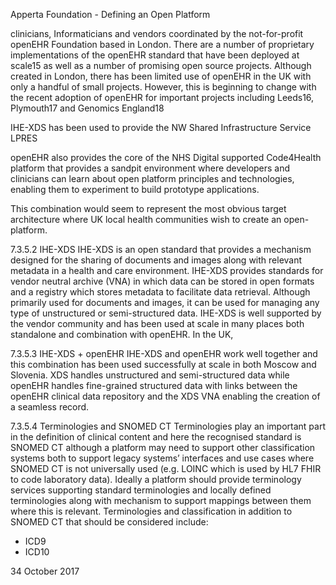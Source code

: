 Apperta Foundation - Defining an Open Platform

clinicians, Informaticians and vendors
coordinated by the not-for-profit openEHR
Foundation based in London. There are a
number of proprietary implementations
of the openEHR standard that have been
deployed at scale15 as well as a number of
promising open source projects. Although
created in London, there has been limited
use of openEHR in the UK with only a
handful of small projects. However, this
is beginning to change with the recent
adoption of openEHR for important
projects including Leeds16, Plymouth17 and
Genomics England18

IHE-XDS has been used to provide the NW
Shared Infrastructure Service LPRES

openEHR also provides the core of the NHS
Digital supported Code4Health platform
that provides a sandpit environment
where developers and clinicians can
learn about open platform principles and
technologies, enabling them to experiment
to build prototype applications.

This combination would seem to represent
the most obvious target architecture
where UK local health communities wish
to create an open-platform.

7.3.5.2 IHE-XDS
IHE-XDS is an open standard that provides
a mechanism designed for the sharing
of documents and images along with
relevant metadata in a health and care
environment. IHE-XDS provides standards
for vendor neutral archive (VNA) in
which data can be stored in open formats
and a registry which stores metadata
to facilitate data retrieval. Although
primarily used for documents and images,
it can be used for managing any type of
unstructured or semi-structured data.
IHE-XDS is well supported by the vendor
community and has been used at scale
in many places both standalone and
combination with openEHR. In the UK,

7.3.5.3 IHE-XDS + openEHR
IHE-XDS and openEHR work well together
and this combination has been used
successfully at scale in both Moscow and
Slovenia. XDS handles unstructured and
semi-structured data while openEHR
handles fine-grained structured data with
links between the openEHR clinical data
repository and the XDS VNA enabling the
creation of a seamless record.

7.3.5.4 Terminologies and SNOMED CT
Terminologies play an important part
in the definition of clinical content and
here the recognised standard is SNOMED
CT although a platform may need to
support other classification systems both
to support legacy systems’ interfaces
and use cases where SNOMED CT is
not universally used (e.g. LOINC which
is used by HL7 FHIR to code laboratory
data). Ideally a platform should provide
terminology services supporting standard
terminologies and locally defined
terminologies along with mechanism to
support mappings between them where
this is relevant. Terminologies and
classification in addition to SNOMED CT
that should be considered include:

* ICD9
* ICD10

34
October 2017

